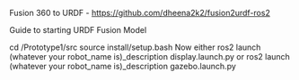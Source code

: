 Fusion 360 to URDF - https://github.com/dheena2k2/fusion2urdf-ros2

Guide to starting URDF Fusion Model

cd /Prototype1/src
source install/setup.bash
Now either
ros2 launch (whatever your robot_name is)_description display.launch.py
or
ros2 launch (whatever your robot_name is)_description gazebo.launch.py